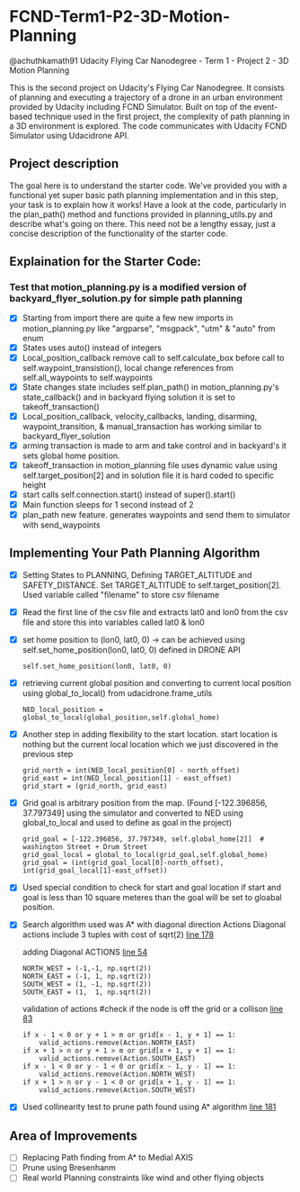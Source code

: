 
# FCND-Term1-P2-3D-Motion-Planning #
@achuthkamath91
Udacity Flying Car Nanodegree - Term 1 - Project 2 - 3D Motion Planning

This is the second project on Udacity's Flying Car Nanodegree. It consists of planning and executing a trajectory of a drone in an urban environment provided by Udacity including FCND Simulator. Built on top of the event-based technique used in the first project, the complexity of path planning in a 3D environment is explored. The code communicates with Udacity FCND Simulator using Udacidrone API.


## Project description ##

The goal here is to understand the starter code. We've provided you with a functional yet super basic path planning implementation and in this step, your task is to explain how it works! Have a look at the code, particularly in the plan_path() method and functions provided in planning_utils.py and describe what's going on there. This need not be a lengthy essay, just a concise description of the functionality of the starter code. 

## Explaination for the Starter Code: ##
### Test that motion_planning.py is a modified version of backyard_flyer_solution.py for simple path planning ###

- [x]  Starting from import there are quite a few new imports in motion_planning.py like "argparse", "msgpack", "utm" & "auto" from enum
- [x] States uses auto() instead of integers<br />
- [x] Local_position_callback remove call to self.calculate_box before call to self.waypoint_transistion(), local change references from self.all_waypoints to self.waypoints<br />
- [x] State changes state includes self.plan_path() in motion_planning.py's state_callback() and in backyard flying solution it is set to takeoff_transaction()<br />
- [x] Local_position_callback, velocity_callbacks, landing, disarming, waypoint_transition, & manual_transaction has working similar to backyard_flyer_solution<br />
- [x] arming transaction is made to arm and take control and in backyard's it sets global home position.<br />
- [x] takeoff_transaction in motion_planning file uses dynamic value using self.target_position[2] and in solution file it is hard coded to specific height<br />
- [x] start calls self.connection.start() instead of super().start()<br />
- [x] Main function sleeps for 1 second instead of 2<br />
- [x]  plan_path new feature. generates waypoints and send them to simulator with send_waypoints<br />

## Implementing Your Path Planning Algorithm ##
- [x] Setting States to PLANNING, Defining TARGET_ALTITUDE and SAFETY_DISTANCE. Set TARGET_ALTITUDE to self.target_position[2]. Used variable called "filename" to store csv filename<br />
- [x] Read the first line of the csv file and extracts lat0 and lon0 from the csv file and store this into variables called lat0 & lon0<br />
- [x] set home position to (lon0, lat0, 0) -> can be achieved using self.set_home_position(lon0, lat0, 0) defined in DRONE API<br />
	```
	self.set_home_position(lon0, lat0, 0)
	```
- [x] retrieving current global position and converting to current local position using global_to_local() from udacidrone.frame_utils<br />
	```
	NED_local_position = global_to_local(global_position,self.global_home)
	```
- [x] Another step in adding flexibility to the start location. start location is nothing but the current local location which we just discovered in the previous step<br />
	```
	grid_north = int(NED_local_position[0] - north_offset)
	grid_east = int(NED_local_position[1] - east_offset)
	grid_start = (grid_north, grid_east)
	```
- [x] Grid goal is arbitrary position from the map. (Found [-122.396856, 37.797349] using the simulator and converted to NED using global_to_local and used to define as goal in the project) <br />
	```
	grid_goal = [-122.396856, 37.797349, self.global_home[2]]  # washington Street + Drum Street
	grid_goal_local = global_to_local(grid_goal,self.global_home)
	grid_goal = (int(grid_goal_local[0]-north_offset), int(grid_goal_local[1]-east_offset))
	```
- [x] Used special condition to check for start and goal location if start and goal is less than 10 square meteres than the goal will be set to gloabal position.<br />
- [x] Search algorithm used was A* with diagonal direction Actions Diagonal actions include 3 tuples with cost of sqrt(2)
	[line 178](./motion_planning.py#L178)<br/>
	
	adding Diagonal ACTIONS [line 54](./planning_utils.py#L54-L61)
	```
	NORTH_WEST = (-1,-1, np.sqrt(2))
	NORTH_EAST = (-1, 1, np.sqrt(2))
	SOUTH_WEST = (1, -1, np.sqrt(2))
	SOUTH_EAST = (1,  1, np.sqrt(2))
	```
	
	validation of actions #check if the node is off the grid or a collison [line 83](./planning_utils.py#L83-L98)
	```
	if x - 1 < 0 or y + 1 > m or grid[x - 1, y + 1] == 1:
		valid_actions.remove(Action.NORTH_EAST)
	if x + 1 > n or y + 1 > m or grid[x + 1, y + 1] == 1:
		valid_actions.remove(Action.SOUTH_EAST)
	if x - 1 < 0 or y - 1 < 0 or grid[x - 1, y - 1] == 1:
		valid_actions.remove(Action.NORTH_WEST)
	if x + 1 > n or y - 1 < 0 or grid[x + 1, y - 1] == 1:
		valid_actions.remove(Action.SOUTH_WEST)
	```
- [x] Used collinearity test to prune path found using A* algorithm [line 181](./motion_planning.py#L181)

## Area of Improvements ##
- [ ] Replacing Path finding from A* to Medial AXIS
- [ ] Prune using Bresenhanm
- [ ] Real world Planning constraints like wind and other flying objects

